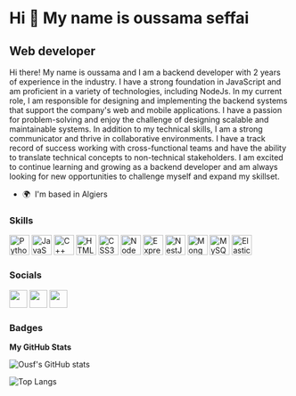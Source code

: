 Hi 👋 My name is oussama seffai
===============================

Web developer
-------------

  Hi there! My name is oussama and I am a backend developer with 2 years of experience in the industry. I have a strong foundation in JavaScript and am proficient in a variety of technologies, including NodeJs.
  In my current role, I am responsible for designing and implementing the backend systems that support the company's web and mobile applications. I have a passion for problem-solving and enjoy the challenge of designing scalable and maintainable systems.
  In addition to my technical skills, I am a strong communicator and thrive in collaborative environments. I have a track record of success working with cross-functional teams and have the ability to translate technical concepts to non-technical stakeholders. I am excited to continue learning and growing as a backend developer and am always looking for new opportunities to challenge myself and expand my skillset.

* 🌍  I'm based in Algiers



### Skills


<p align="left">
<a href="https://www.python.org/" target="_blank" rel="noreferrer"><img src="https://raw.githubusercontent.com/danielcranney/readme-generator/main/public/icons/skills/python-colored.svg" width="36" height="36" alt="Python" /></a>
<a href="https://developer.mozilla.org/en-US/docs/Web/JavaScript" target="_blank" rel="noreferrer"><img src="https://raw.githubusercontent.com/danielcranney/readme-generator/main/public/icons/skills/javascript-colored.svg" width="36" height="36" alt="JavaScript" /></a>
<a href="https://docs.microsoft.com/en-us/cpp/?view=msvc-170" target="_blank" rel="noreferrer"><img src="https://raw.githubusercontent.com/danielcranney/readme-generator/main/public/icons/skills/cplusplus-colored.svg" width="36" height="36" alt="C++" /></a>
<a href="https://developer.mozilla.org/en-US/docs/Glossary/HTML5" target="_blank" rel="noreferrer"><img src="https://raw.githubusercontent.com/danielcranney/readme-generator/main/public/icons/skills/html5-colored.svg" width="36" height="36" alt="HTML5" /></a>
<a href="https://www.w3.org/TR/CSS/#css" target="_blank" rel="noreferrer"><img src="https://raw.githubusercontent.com/danielcranney/readme-generator/main/public/icons/skills/css3-colored.svg" width="36" height="36" alt="CSS3" /></a>
<a href="https://nodejs.org/en/" target="_blank" rel="noreferrer"><img src="https://raw.githubusercontent.com/danielcranney/readme-generator/main/public/icons/skills/nodejs-colored.svg" width="36" height="36" alt="NodeJS" /></a>
<a href="https://expressjs.com/" target="_blank" rel="noreferrer"><img src="https://raw.githubusercontent.com/danielcranney/readme-generator/main/public/icons/skills/express-colored.svg" width="36" height="36" alt="Express" /></a>
  <a href="https://nestjs.com/" target="_blank" rel="noreferrer"><img src="https://raw.githubusercontent.com/danielcranney/readme-generator/main/public/icons/skills/nestjs-colored.svg" width="36" height="36" alt="NestJs" /></a>
<a href="https://www.mongodb.com/" target="_blank" rel="noreferrer"><img src="https://raw.githubusercontent.com/danielcranney/readme-generator/main/public/icons/skills/mongodb-colored.svg" width="36" height="36" alt="MongoDB" /></a>
<a href="https://www.mysql.com/" target="_blank" rel="noreferrer"><img src="https://raw.githubusercontent.com/danielcranney/readme-generator/main/public/icons/skills/mysql-colored.svg" width="36" height="36" alt="MySQL" /></a>
<a href="https://www.elastic.co/" target="_blank" rel="noreferrer"><img src="https://cdn.worldvectorlogo.com/logos/elasticsearch.svg" width="36" height="36" alt="ElasticSearch" /></a>
</p>


### Socials

<p align="left"> <a href="https://www.github.com/oussamasf" target="_blank" rel="noreferrer"><img src="https://raw.githubusercontent.com/danielcranney/readme-generator/main/public/icons/socials/github.svg" width="32" height="32" /></a> <a href="https://www.linkedin.com/in/oussama-seffai" target="_blank" rel="noreferrer"><img src="https://raw.githubusercontent.com/danielcranney/readme-generator/main/public/icons/socials/linkedin.svg" width="32" height="32" /></a> <a href="https://www.stackoverflow.com/users/12578079/oussama-seffai" target="_blank" rel="noreferrer"><img src="https://raw.githubusercontent.com/danielcranney/readme-generator/main/public/icons/socials/stackoverflow.svg" width="32" height="32" /></a></p>

### Badges

<b>My GitHub Stats</b>

![Ousf's GitHub stats](https://github-readme-stats.vercel.app/api?username=oussamasf&show_icons=true&theme=radical)


![Top Langs](https://github-readme-stats.vercel.app/api/top-langs/?username=oussamasf&show_icons=true&theme=radical&langs_count=10)

